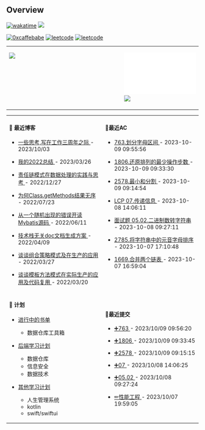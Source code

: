 
## Overview

[![wakatime](https://wakatime.com/badge/user/78591c59-95d5-4479-b2fc-988c35f31d59.svg)](https://wakatime.com/@78591c59-95d5-4479-b2fc-988c35f31d59) ![](https://gpvc.arturio.dev/0xcaffebabe)

[![0xcaffebabe](https://img.shields.io/static/v1?label=LeetCode%200xcaffebabe&message=5847&color=success)](https://leetcode.cn/u/0xcaffebabe/) [![leetcode](https://img.shields.io/static/v1?label=Solved&message=964%20/%203510&color=success)](https://leetcode.cn/u/0xcaffebabe/) [![leetcode](https://img.shields.io/static/v1?label=Accepted&message=84.56%&color=success)](https://leetcode.cn/u/0xcaffebabe/)

<table border="0">
  <tr border="0">

  <td valign="top" width="60%">

  ![](https://github-readme-stats.vercel.app/api/wakatime?username=0xcaffebabe&layout=compact&langs_count=12&theme=dark&range=all_time)

  </td>

  <td valign="top" width="40%">

  ![](https://raw.githubusercontent.com/0xcaffebabe/github-stats/master/generated/overview.svg)
  ![](https://github-profile-summary-cards.vercel.app/api/cards/productive-time?username=0xcaffebabe&theme=github_dark&utcOffset=8)

  </td>
  </tr>

</table>

<table>

<tr>
<td valign="top" width="50%">

#### 📖 最近博客


* <a href="https://0xcaffebabe.github.io/%E4%BA%BA%E7%94%9F/2023/10/03/%E4%B8%80%E4%BA%9B%E6%80%9D%E8%80%83,%E5%86%99%E5%9C%A8%E5%B7%A5%E4%BD%9C%E4%B8%89%E5%91%A8%E5%B9%B4%E4%B9%8B%E9%99%85.html" target="_blank"> 一些思考,写在工作三周年之际 </a> - 2023/10/03 

    
* <a href="https://0xcaffebabe.github.io/%E4%BA%BA%E7%94%9F/2023/03/26/%E6%88%91%E7%9A%842022%E6%80%BB%E7%BB%93.html" target="_blank"> 我的2022总结 </a> - 2023/03/26 

    
* <a href="https://0xcaffebabe.github.io/%E8%AE%BE%E8%AE%A1%E6%A8%A1%E5%BC%8F/2022/12/27/%E8%B4%A3%E4%BB%BB%E9%93%BE%E6%A8%A1%E5%BC%8F%E5%9C%A8%E6%95%B0%E6%8D%AE%E5%A4%84%E7%90%86%E7%9A%84%E5%AE%9E%E8%B7%B5%E4%B8%8E%E6%80%9D%E8%80%83.html" target="_blank"> 责任链模式在数据处理的实践与思考 </a> - 2022/12/27 

    
* <a href="https://0xcaffebabe.github.io/jvm/2022/07/23/%E4%B8%BA%E4%BD%95Class.getMethods%E7%BB%93%E6%9E%9C%E6%97%A0%E5%BA%8F.html" target="_blank"> 为何Class.getMethods结果无序 </a> - 2022/07/23 

    
* <a href="https://0xcaffebabe.github.io/java/2022/06/11/%E4%BB%8E%E4%B8%80%E4%B8%AA%E9%9A%8F%E6%9C%BA%E5%87%BA%E7%8E%B0%E7%9A%84%E9%94%99%E8%AF%AF%E5%BC%80%E8%AF%BBMybatis%E6%BA%90%E7%A0%81.html" target="_blank"> 从一个随机出现的错误开读Mybatis源码 </a> - 2022/06/11 

    
* <a href="https://0xcaffebabe.github.io/%E6%97%A5%E5%B8%B8/2022/04/09/%E6%8A%80%E6%9C%AF%E6%A0%88%E6%97%A0%E5%85%B3doc%E6%96%87%E6%A1%A3%E7%94%9F%E6%88%90%E6%96%B9%E6%A1%88.html" target="_blank"> 技术栈无关doc文档生成方案 </a> - 2022/04/09 

    
* <a href="https://0xcaffebabe.github.io/%E8%AE%BE%E8%AE%A1%E6%A8%A1%E5%BC%8F/2022/03/27/%E8%B0%88%E8%B0%88%E7%BB%84%E5%90%88%E7%AD%96%E7%95%A5%E6%A8%A1%E5%BC%8F%E5%8F%8A%E5%9C%A8%E7%94%9F%E4%BA%A7%E7%9A%84%E5%BA%94%E7%94%A8.html" target="_blank"> 谈谈组合策略模式及在生产的应用 </a> - 2022/03/27 

    
* <a href="https://0xcaffebabe.github.io/%E8%AE%BE%E8%AE%A1%E6%A8%A1%E5%BC%8F/2022/03/20/%E8%B0%88%E8%B0%88%E6%A8%A1%E6%9D%BF%E6%96%B9%E6%B3%95%E6%A8%A1%E5%BC%8F%E5%9C%A8%E5%AE%9E%E9%99%85%E7%94%9F%E4%BA%A7%E7%9A%84%E5%BA%94%E7%94%A8%E5%8F%8A%E4%BB%A3%E7%A0%81%E5%A4%8D%E7%94%A8.html" target="_blank"> 谈谈模板方法模式在实际生产的应用及代码复用 </a> - 2022/03/20 

        

</td>

<td valign="top" width="50%">

#### 🔋最近AC


  * <a href="https://leetcode.cn/submissions/detail/472456050" target="_blank"> 763.划分字母区间 </a> - 2023-10-09 09:55:56 

    
  * <a href="https://leetcode.cn/submissions/detail/472449382" target="_blank"> 1806.还原排列的最少操作步数 </a> - 2023-10-09 09:33:30 

    
  * <a href="https://leetcode.cn/submissions/detail/472444893" target="_blank"> 2578.最小和分割 </a> - 2023-10-09 09:14:54 

    
  * <a href="https://leetcode.cn/submissions/detail/472223342" target="_blank"> LCP 07.传递信息 </a> - 2023-10-08 14:06:11 

    
  * <a href="https://leetcode.cn/submissions/detail/472124003" target="_blank"> 面试题 05.02.二进制数转字符串 </a> - 2023-10-08 09:27:11 

    
  * <a href="https://leetcode.cn/submissions/detail/471979262" target="_blank"> 2785.将字符串中的元音字母排序 </a> - 2023-10-07 17:10:48 

    
  * <a href="https://leetcode.cn/submissions/detail/471974300" target="_blank"> 1669.合并两个链表 </a> - 2023-10-07 16:59:04 

    

</td>

</tr>

<tr>

<td valign="top" width="50%">

#### 📝 计划

- [进行中的书单](https://github.com/users/0xcaffebabe/projects/4)
  - 数据仓库工具箱


- [后端学习计划](https://github.com/users/0xcaffebabe/projects/1)
  - 数据仓库
  - 信息安全
  - 数据技术


- [其他学习计划](https://github.com/users/0xcaffebabe/projects/3)
  - 人生管理系统
  - kotlin
  - swift/swiftui


<td>

#### 🌴最近提交


  * <a href="https://github.com/0xcaffebabe/leetcode/commit/67b769fdb900194a519270a1123273b6ee0b56df" target="_blank"> ➕763 </a> - 2023/10/09 09:56:20 

    
  * <a href="https://github.com/0xcaffebabe/leetcode/commit/2e4a929ed1e38bc44a58947c3b30c6b10026dabf" target="_blank"> ➕1806 </a> - 2023/10/09 09:33:45 

    
  * <a href="https://github.com/0xcaffebabe/leetcode/commit/280c36fce6d79da276fd6643d3e937b828eb90a9" target="_blank"> ➕2578 </a> - 2023/10/09 09:15:15 

    
  * <a href="https://github.com/0xcaffebabe/leetcode/commit/951c4862310d2ab5a68aaa843f9299514ee87130" target="_blank"> ➕07 </a> - 2023/10/08 14:06:25 

    
  * <a href="https://github.com/0xcaffebabe/leetcode/commit/af2966a82edfbea0f118ede76ad43d86e5663028" target="_blank"> ➕05.02 </a> - 2023/10/08 09:27:24 

    
  * <a href="https://github.com/0xcaffebabe/note/commit/8c6d449ed73e72c61f8b14a4679e8807da2497dc" target="_blank"> ✏性能工程 </a> - 2023/10/07 19:59:05 

    

</td>

</tr>

</table>

